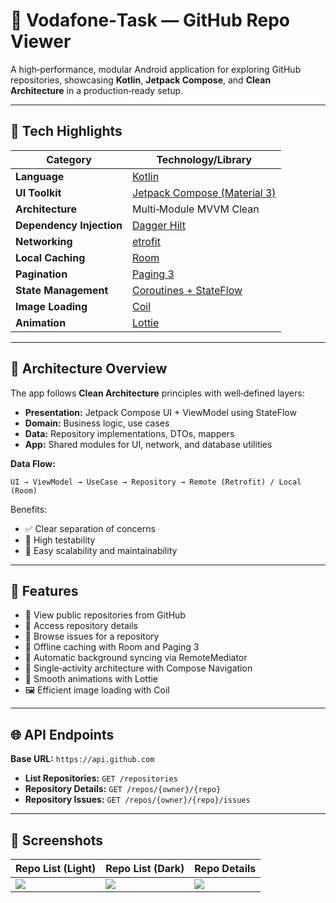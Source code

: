# 📂 Vodafone‑Task — GitHub Repo Viewer

A high‑performance, modular Android application for exploring GitHub repositories, showcasing **Kotlin**, **Jetpack Compose**, and **Clean Architecture** in a production‑ready setup.

---

## 🚀 Tech Highlights

| Category                 | Technology/Library                               |
| ------------------------ | ------------------------------------------------ |
| **Language**             | [Kotlin](https://kotlinlang.org/)                |
| **UI Toolkit**           | [Jetpack Compose (Material 3)](https://developer.android.com/jetpack/androidx/releases/compose-material3)|
| **Architecture**         | Multi‑Module MVVM Clean                          |
| **Dependency Injection** | [Dagger Hilt](https://dagger.dev/hilt/)          |
| **Networking**           | [etrofit](https://square.github.io/retrofit/)    |
| **Local Caching**        | [Room](https://developer.android.com/training/data-storage/room?hl=ar)|
| **Pagination**           | [Paging 3](https://developer.android.com/topic/libraries/architecture/paging/v3-overview) |
| **State Management**     | [Coroutines + StateFlow](http://developer.android.com/kotlin/coroutines)|
| **Image Loading**        | [Coil](https://github.com/coil-kt/coil)          |
| **Animation**            | [Lottie](https://github.com/airbnb/lottie-android) |

---

## 🧱 Architecture Overview

The app follows **Clean Architecture** principles with well‑defined layers:

* **Presentation:** Jetpack Compose UI + ViewModel using StateFlow
* **Domain:** Business logic, use cases
* **Data:** Repository implementations, DTOs, mappers
* **App:** Shared modules for UI, network, and database utilities

**Data Flow:**

```
UI → ViewModel → UseCase → Repository → Remote (Retrofit) / Local (Room)
```

Benefits:

* ✅ Clear separation of concerns
* 🧪 High testability
* 🔧 Easy scalability and maintainability

---

## 🎯 Features

* 📂 View public repositories from GitHub
* 📜 Access repository details
* 🐞 Browse issues for a repository
* 💾 Offline caching with Room and Paging 3
* 🔄 Automatic background syncing via RemoteMediator
* 📱 Single‑activity architecture with Compose Navigation
* 🎨 Smooth animations with Lottie
* 🖼 Efficient image loading with Coil

---

## 🌐 API Endpoints

**Base URL:** `https://api.github.com`

* **List Repositories:** `GET /repositories`
* **Repository Details:** `GET /repos/{owner}/{repo}`
* **Repository Issues:** `GET /repos/{owner}/{repo}/issues`

---

## 📸 Screenshots

| Repo List (Light)           | Repo List (Dark)           | Repo Details            |
| --------------------------- | -------------------------- | ----------------------- |
| ![](art/repolist_light.png) | ![](art/repolist_dark.png) | ![](art/repodetail.png) |


